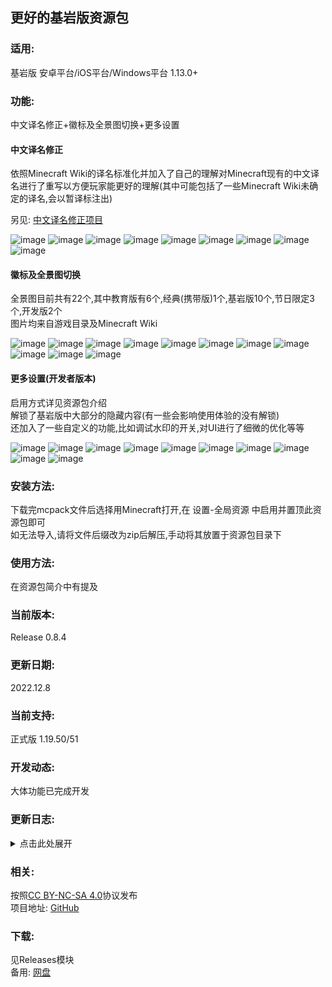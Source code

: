 ## 更好的基岩版资源包

<h3>适用:</h3>

基岩版 安卓平台/iOS平台/Windows平台 1.13.0+

<h3>功能:</h3>

中文译名修正+徽标及全景图切换+更多设置

<h4>中文译名修正</h4>

依照Minecraft Wiki的译名标准化并加入了自己的理解对Minecraft现有的中文译名进行了重写以方便玩家能更好的理解(其中可能包括了一些Minecraft Wiki未确定的译名,会以暂译标注出)

另见: [中文译名修正项目](https://github.com/Spectrollay/mclang_cn)

![image](https://s1.328888.xyz/2022/09/24/VGppX.png)
![image](https://s1.328888.xyz/2022/09/24/VCLqw.png)
![image](https://s1.328888.xyz/2022/09/24/VClOi.png)
![image](https://s1.328888.xyz/2022/09/24/VCmKg.png)
![image](https://s1.328888.xyz/2022/09/24/VCjCs.png)
![image](https://s1.328888.xyz/2022/09/24/VCOLn.png)
![image](https://s1.328888.xyz/2022/09/24/VCux0.png)
![image](https://s1.328888.xyz/2022/09/24/VC0Zp.png)
![image](https://s1.328888.xyz/2022/06/11/Cklkq.jpg)

<h4>徽标及全景图切换</h4>

全景图目前共有22个,其中教育版有6个,经典(携带版)1个,基岩版10个,节日限定3个,开发版2个<br>图片均来自游戏目录及Minecraft Wiki

![image](https://s1.328888.xyz/2022/09/24/Vk3zy.png)
![image](https://s1.328888.xyz/2022/09/24/Vkh9N.png)
![image](https://s1.328888.xyz/2022/09/24/VkfTk.png)
![image](https://s1.328888.xyz/2022/09/24/VkbEC.png)
![image](https://s1.328888.xyz/2022/09/24/Vkwwd.png)
![image](https://s1.328888.xyz/2022/09/24/VkG8U.png)
![image](https://s1.328888.xyz/2022/09/24/VkCRB.png)
![image](https://s1.328888.xyz/2022/09/24/Vk1VP.png)
![image](https://s1.328888.xyz/2022/09/24/Vk5p6.png)
![image](https://s1.328888.xyz/2022/09/24/VkKFX.png)
![image](https://s1.328888.xyz/2022/09/24/VkIEr.png)

<h4>更多设置(开发者版本)</h4>

启用方式详见资源包介绍<br>解锁了基岩版中大部分的隐藏内容(有一些会影响使用体验的没有解锁)<br>还加入了一些自定义的功能,比如调试水印的开关,对UI进行了细微的优化等等

![image](https://s1.328888.xyz/2022/09/24/VC7Sg.png)
![image](https://s1.328888.xyz/2022/09/24/VCzci.png)
![image](https://s1.328888.xyz/2022/09/24/VCean.png)
![image](https://s1.328888.xyz/2022/09/24/VCSlh.png)
![image](https://s1.328888.xyz/2022/09/24/VCrJs.png)
![image](https://s1.328888.xyz/2022/09/24/VCHW0.png)
![image](https://s1.328888.xyz/2022/09/24/VCq3p.png)
![image](https://s1.328888.xyz/2022/09/24/VCXPo.png)
![image](https://s1.328888.xyz/2022/09/24/VCYYF.png)
![image](https://s1.328888.xyz/2022/09/24/VCAuS.png)

<h3>安装方法:</h3>

下载完mcpack文件后选择用Minecraft打开,在 设置-全局资源 中启用并置顶此资源包即可<br>如无法导入,请将文件后缀改为zip后解压,手动将其放置于资源包目录下<br>

<h3>使用方法:</h3>

在资源包简介中有提及

<h3>当前版本:</h3>

Release 0.8.4

<h3>更新日期:</h3>

2022.12.8

<h3>当前支持:</h3>

正式版 1.19.50/51

<h3>开发动态:</h3>

大体功能已完成开发

<h3>更新日志:</h3>

<details>
<summary>点击此处展开</summary>
<br>
<b>Release 0.8.4</b>
<br>适配正式版1.19.50/51<br>
<b>Release 0.8.3</b>
<br>适配正式版1.19.41<br>
<b>Release 0.8.2.3</b>
<br>Json UI的一些调整<br>更新了加载提示<br>
<b>Release 0.8.2.2</b>
<br>Json UI的一些调整<br>修正了一些错误<br>
<b>Release 0.8.2.1</b>
<br>现在不再默认启用光线追踪了<br>
<b>Release 0.8.2</b>
<br>适配正式版1.19.40<br>
<b>Release 0.8.1.4</b>
<br>中文译名修正包常规更新<br>修正了一些错误<br>
<b>Release 0.8.1.3</b>
<br>中文译名标准化 錾制->雕纹<br>
<b>Release 0.8.1.2</b>
<br>加入了2022年万圣节的全景图<br>
<b>Release 0.8.1.1</b>
<br>修正了一些错误<br>
<b>Release 0.8.1</b>
<br>适配正式版1.19.31<br>中文译名标准化 凋零玫瑰->凋灵玫瑰<br>
<b>Release 0.8.0</b>
<br>适配正式版1.19.30<br>对部分内容进行了重构<br>中文译名修正包常规更新<br>优化了包大小<br>修复了一些遗留问题<br>
<b>Release 0.7.13</b>
<br>适配正式版1.19.21<br>中文译名修正包常规更新<br>修正了一些错误<br>
<b>Release 0.7.12</b>
<br>适配正式版1.19.10<br>更多设置功能实装<br>加入了Beta和Preview的独有提示<br>中文译名修正包常规更新<br>
<b>Release 0.7.4</b>
<br>适配正式版1.19.0/1.19.1<br>中文译名修正包常规更新<br>　进行了近一千三百处改动<br>
<b>Release 0.7.3</b>
<br>中文译名修正包常规更新<br>
<b>Release 0.7.2</b>
<br>适配正式版1.18.31<br>
<b>Release 0.7.1</b>
<br>适配正式版1.18.30<br>
<b>Release 0.7.0</b>
<br>加入了荒野更新的全景图<br>中文译名修正包常规更新<br>
<b>Release 0.6.3</b>
<br>中文译名修正包常规更新<br>　加入了大量的新内容<br>
<b>Release 0.6.2</b>
<br>中文译名修正包常规更新<br>　加入了一些新提示的译名<br>　加入了山羊角,铜制号角,泥巴,红树,箱船及其相关方块的译名<br>　匹配了一些Java版新加入的翻译
<br>　修正了部分生物桶重复翻译的问题<br>　移除了Allay相关内容的译名<br>
<b>Release 0.6.1</b>
<br>中文译名修正包常规更新<br>
<b>Release 0.6.0</b>
<br>加入了一些新功能<br>对一些内容进行了优化<br>调高了资源包所需的最低的游戏版本(1.13.0)<br>
<b>Preview 0.5.2</b>
<br>修复了一些问题<br>
<b>Build 0.5.1</b>
<br>加入了一些新功能<br>对一些内容进行了优化<br>
<b>Release 0.5.0</b>
<br>对资源包进行了优化<br>中文译名修正包常规更新<br>
<b>Release 0.4.2</b>
<br>改进了一些内置内容<br>中文译名修正包常规更新<br>
<b>Release 0.4.1</b>
<br>修正了新版创建新世界UI中的翻译错误<br>
<b>Release 0.4.0</b>
<br>更好的基岩版资源包正式发布<br>
<b>Preview 0.3.3</b>
<br>加入了Preview版徽标及全景图<br>　现在默认展示的全景图是Preview版全景图<br>中文译名修正包常规更新<br>调高了资源包所需的最低的游戏版本(1.4.0)<br>
<b>Preview 0.3.2</b>
<br>中文译名修正包常规更新<br>
<b>Preview 0.3.1</b>
<br>修复了一个会导致闪烁标语只会为"Beta!!!"的问题<br>改进了一些中文翻译<br>
<b>Preview 0.3.0</b>
<br>公共体验版<br>
<b>Preview 0.2.9</b>
<br>修正了一些错误<br>
<b>Preview 0.2.8</b>
<br>新增加了一些内置功能<br>
<b>Preview 0.2.7</b>
<br>对一些内容进行了更改<br>移除了Preview版的相关内容,因为该版本仍未正式上线<br>修正了一些错误<br>中文译名修正包常规更新<br>
<b>Preview 0.2.6</b>
<br>加入了Preview版徽标,目前使用的全景图是经典全景图<br>加入了5个教育版的全景图,教育版徽标现在会出现在这些全景图中<br>更改了一些提示语<br>修复了一些图片被压缩的问题<br>中文译名修正包常规更新<br>
<b>Preview 0.2.5</b>
<br>加入了教育版徽标,但未被使用<br>加入了携带版徽标<br>加入了经典徽标<br>现在徽标会匹配相应的全景图了<br>中文译名修正包常规更新<br>
<b>Preview 0.2.4</b>
<br>加入了带有Beta字样的经典徽标,仅在Beta版全景图中出现<br>加入了2021年万圣节全景图<br>加入了2017年圣诞节全景图<br>中文译名修正包常规更新<br>
<b>Preview 0.2.3</b>
<br>加入了于嗡嗡蜂群(1.14.0.1)更新的全景图<br>
<b>Preview 0.2.2</b>
<br>加入了Minecraft Wiki中提到的所有基岩版正式版曾用过的与更新主题相关的全景图<br>加入了Beta版全景图<br>加入了徽标,默认使用基岩版最新样式的徽标<br>中文译名修正包常规更新<br>
<b>Preview 0.2.1</b>
<br>加入了实验性内容的中文译名<br>加入了切换背景图的功能<br>　目前仅有嗡嗡蜂群,下界更新,洞穴与山崖第一阶段,洞穴与山崖第二阶段的全景图<br>中文译名修正包常规更新<br>
<b>Preview 0.2.0</b>
<br>将资源包重命名为"更好的基岩版"<br>更改了资源包的简介<br>改进了一些中文译名<br>加入了更改测试版标题与背景图的功能(当前为洞穴与山崖第二阶段的背景图)<br>
<b>Release 0.1.1-0.1.36</b>
<br>中文译名修正包常规更新<br>
<b>Release 0.1.0</b>
<br>中文译名修正资源包正式上线<br>
<b>Beta 0.0.2</b>
<br>更改了图标及简介<br>移除了终末之诗英汉双语对照<br>
<b>Beta 0.0.1</b>
<br>加入了中文语言包和终末之诗英汉双语对照<br>
</details>

<h3>相关:</h3>

按照[CC BY-NC-SA 4.0](https://creativecommons.org/licenses/by-nc-sa/4.0/deed.zh-Hans)协议发布<br>项目地址: [GitHub](https://github.com/Spectrollay/mcpack_bb)<br>

<h3>下载:</h3>

见Releases模块<br>备用: [网盘](https://pan.huang1111.cn/s/3MwnTm?path=/)<br>

